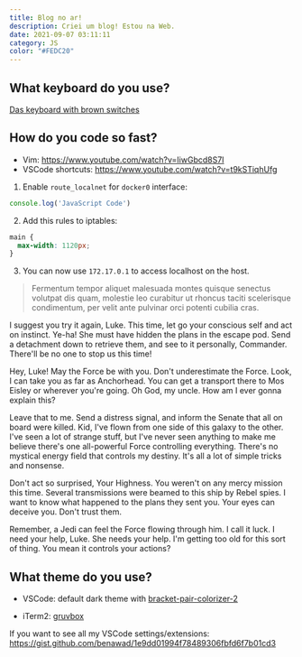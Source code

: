 ```yaml
---
title: Blog no ar!
description: Criei um blog! Estou na Web.
date: 2021-09-07 03:11:11
category: JS
color: "#FEDC20"
---
```

## What keyboard do you use?

[Das keyboard with brown switches](https://www.daskeyboard.com/daskeyboard-4-professional/)

## How do you code so fast?

- Vim: https://www.youtube.com/watch?v=IiwGbcd8S7I
- VSCode shortcuts: https://www.youtube.com/watch?v=t9kSTiqhUfg

1. Enable `route_localnet` for `docker0` interface:

```js
console.log('JavaScript Code')
```

2. Add this rules to iptables:

```css
main {
  max-width: 1120px;
}
```

3. You can now use `172.17.0.1` to access localhost on the host.


> Fermentum tempor aliquet malesuada montes quisque senectus volutpat dis quam, molestie leo curabitur ut rhoncus taciti scelerisque condimentum, per velit ante pulvinar orci potenti cubilia cras.

I suggest you try it again, Luke. This time, let go your conscious self and act on instinct. Ye-ha! She must have hidden the plans in the escape pod. Send a detachment down to retrieve them, and see to it personally, Commander. There'll be no one to stop us this time!

Hey, Luke! May the Force be with you. Don't underestimate the Force. Look, I can take you as far as Anchorhead. You can get a transport there to Mos Eisley or wherever you're going. Oh God, my uncle. How am I ever gonna explain this?

Leave that to me. Send a distress signal, and inform the Senate that all on board were killed. Kid, I've flown from one side of this galaxy to the other. I've seen a lot of strange stuff, but I've never seen anything to make me believe there's one all-powerful Force controlling everything. There's no mystical energy field that controls my destiny. It's all a lot of simple tricks and nonsense.

Don't act so surprised, Your Highness. You weren't on any mercy mission this time. Several transmissions were beamed to this ship by Rebel spies. I want to know what happened to the plans they sent you. Your eyes can deceive you. Don't trust them.

Remember, a Jedi can feel the Force flowing through him. I call it luck. I need your help, Luke. She needs your help. I'm getting too old for this sort of thing. You mean it controls your actions?

## What theme do you use?

- VSCode: default dark theme with [bracket-pair-colorizer-2](https://marketplace.visualstudio.com/items?itemName=CoenraadS.bracket-pair-colorizer-2)

- iTerm2: [gruvbox](https://github.com/morhetz/gruvbox-contrib)

If you want to see all my VSCode settings/extensions: https://gist.github.com/benawad/1e9dd01994f78489306fbfd6f7b01cd3
